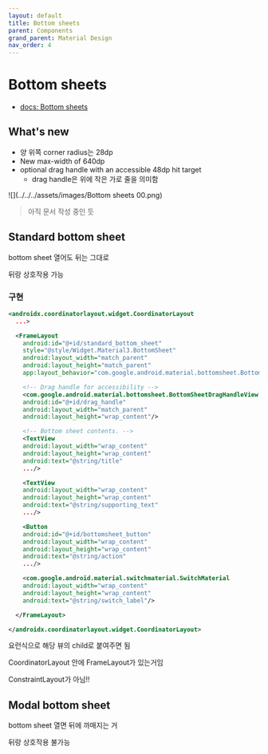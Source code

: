 ```yaml
---
layout: default
title: Bottom sheets
parent: Components
grand_parent: Material Design
nav_order: 4
---
```


# Bottom sheets

- [docs: Bottom sheets](https://m3.material.io/components/bottom-sheets/overview)

## What's new

- 양 위쪽 corner radius는 28dp
- New max-width of 640dp
- optional drag handle with an accessible 48dp hit target
  - drag handle은 위에 작은 가로 줄을 의미함

![](../../../assets/images/Bottom sheets 00.png)

> 아직 문서 작성 중인 듯

## Standard bottom sheet

bottom sheet 열어도 뒤는 그대로

뒤랑 상호작용 가능

### 구현

```xml
<androidx.coordinatorlayout.widget.CoordinatorLayout
  ...>

  <FrameLayout
    android:id="@+id/standard_bottom_sheet"
    style="@style/Widget.Material3.BottomSheet"
    android:layout_width="match_parent"
    android:layout_height="match_parent"
    app:layout_behavior="com.google.android.material.bottomsheet.BottomSheetBehavior">

    <!-- Drag handle for accessibility -->
    <com.google.android.material.bottomsheet.BottomSheetDragHandleView
    android:id="@+id/drag_handle"
    android:layout_width="match_parent"
    android:layout_height="wrap_content"/>

    <!-- Bottom sheet contents. -->
    <TextView
    android:layout_width="wrap_content"
    android:layout_height="wrap_content"
    android:text="@string/title"
    .../>

    <TextView
    android:layout_width="wrap_content"
    android:layout_height="wrap_content"
    android:text="@string/supporting_text"
    .../>

    <Button
    android:id="@+id/bottomsheet_button"
    android:layout_width="wrap_content"
    android:layout_height="wrap_content"
    android:text="@string/action"
    .../>

    <com.google.android.material.switchmaterial.SwitchMaterial
    android:layout_width="wrap_content"
    android:layout_height="wrap_content"
    android:text="@string/switch_label"/>

  </FrameLayout>

</androidx.coordinatorlayout.widget.CoordinatorLayout>
```

요런식으로 해당 뷰의 child로 붙여주면 됨

CoordinatorLayout 안에 FrameLayout가 있는거임

ConstraintLayout가 아님!!

## Modal bottom sheet

bottom sheet 열면 뒤에 까매지는 거

뒤랑 상호작용 불가능

